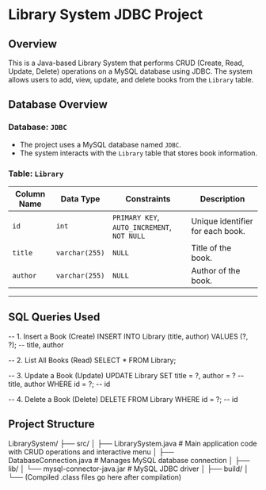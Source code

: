 # Library System JDBC Project

## Overview
This is a Java-based Library System that performs CRUD (Create, Read, Update, Delete) operations on a MySQL database using JDBC. The system allows users to add, view, update, and delete books from the `Library` table.

## Database Overview

### Database: `JDBC`
- The project uses a MySQL database named `JDBC`.
- The system interacts with the `Library` table that stores book information.

### Table: `Library`

| Column Name | Data Type       | Constraints                        | Description                          |
|-------------|-----------------|------------------------------------|--------------------------------------|
| `id`        | `int`           | `PRIMARY KEY`, `AUTO_INCREMENT`, <br/>`NOT NULL` | Unique identifier for each book. |
| `title`     | `varchar(255)`  | `NULL`                             | Title of the book.                   |
| `author`    | `varchar(255)`  | `NULL`                             | Author of the book.                  |

---

## SQL Queries Used

-- 1. Insert a Book (Create)
    INSERT INTO Library (title, author) 
    VALUES (?, ?); -- title, author

-- 2. List All Books (Read)
    SELECT * FROM Library;

-- 3. Update a Book (Update)
    UPDATE Library 
    SET title = ?, author = ? -- title, author
    WHERE id = ?;  -- id

-- 4. Delete a Book (Delete)
    DELETE FROM Library 
    WHERE id = ?;  -- id

## Project Structure
LibrarySystem/
├── src/
│   ├── LibrarySystem.java       # Main application code with CRUD operations and interactive menu
│   ├── DatabaseConnection.java   # Manages MySQL database connection
│
├── lib/
│   └── mysql-connector-java.jar  # MySQL JDBC driver
│
├── build/
│   └── (Compiled .class files go here after compilation)
